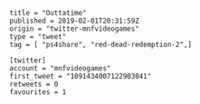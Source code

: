 ```
title = "Outtatime"
published = 2019-02-01T20:31:59Z
origin = "twitter-mnfvideogames"
type = "tweet"
tag = [ "ps4share", "red-dead-redemption-2",]

[twitter]
account = "mnfvideogames"
first_tweet = "1091434007122903041"
retweets = 0
favourites = 1
```

<p class='image'><img src='https://mnf.m17s.net/2019/02/01/DyWNcYqWkAAzwP3.jpg' alt=''></p>

